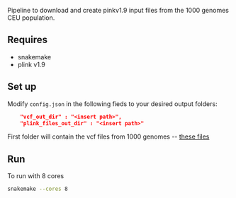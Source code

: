 Pipeline to download and create pinkv1.9 input files from the 1000 genomes CEU population.

## Requires
- snakemake 
- plink v1.9

## Set up
Modify `config.json` in the following fieds to your desired output folders:
```json
    "vcf_out_dir" : "<insert path>",
    "plink_files_out_dir" : "<insert path>"
```

First folder will contain the vcf files from 1000 genomes -- [these files](http://https://github.com/pablo-gar/create_plink_bed_1000Genomes/blob/master/data/igsr_Utah_residents_CEPH_with_Northern_and_Western_Europea_ancestry_undefined.tsv "these files")

## Run
To run with 8 cores
```bash
snakemake --cores 8
```
